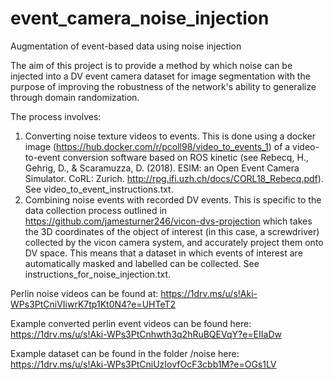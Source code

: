 # event_camera_noise_injection
Augmentation of event-based data using noise injection

The aim of this project is to provide a method by which noise can be injected into a DV event camera dataset for image segmentation with the purpose of improving the robustness of the network's ability to generalize through domain randomization.

The process involves:
1. Converting noise texture videos to events. 
This is done using a docker image (https://hub.docker.com/r/pcoll98/video_to_events_1) of a video-to-event conversion software based on ROS kinetic (see Rebecq, H., Gehrig, D., & Scaramuzza, D. (2018). ESIM: an Open Event Camera Simulator. CoRL: Zurich. http://rpg.ifi.uzh.ch/docs/CORL18_Rebecq.pdf). See video_to_event_instructions.txt.
2. Combining noise events with recorded DV events.
This is specific to the data collection process outlined in https://github.com/jamesturner246/vicon-dvs-projection which takes the 3D coordinates of the object of interest (in this case, a screwdriver) collected by the vicon camera system, and accurately project them onto DV space. This means that a dataset in which events of interest are automatically masked and labelled can be collected. See instructions_for_noise_injection.txt.

Perlin noise videos can be found at: https://1drv.ms/u/s!Aki-WPs3PtCniVIiwrK7tp1Kt0N4?e=UHTeT2

Example converted perlin event videos can be found here: https://1drv.ms/u/s!Aki-WPs3PtCnhwth3q2hRuBQEVqY?e=EIIaDw

Example dataset can be found in the folder /noise here: https://1drv.ms/u/s!Aki-WPs3PtCniUzIovfOcF3cbb1M?e=OGs1LV
 
